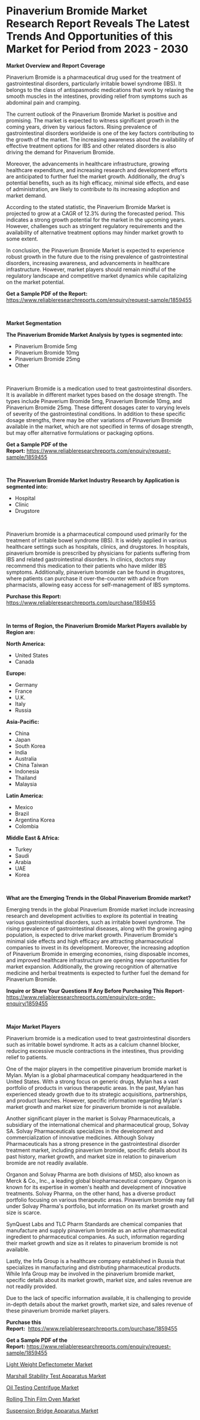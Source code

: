 <p><h1>Pinaverium Bromide Market Research Report Reveals The Latest Trends And Opportunities of this Market for Period from 2023 - 2030</h1></p><p><strong>Market Overview and Report Coverage</strong></p>
<p><p>Pinaverium Bromide is a pharmaceutical drug used for the treatment of gastrointestinal disorders, particularly irritable bowel syndrome (IBS). It belongs to the class of antispasmodic medications that work by relaxing the smooth muscles in the intestines, providing relief from symptoms such as abdominal pain and cramping.</p><p>The current outlook of the Pinaverium Bromide Market is positive and promising. The market is expected to witness significant growth in the coming years, driven by various factors. Rising prevalence of gastrointestinal disorders worldwide is one of the key factors contributing to the growth of the market. The increasing awareness about the availability of effective treatment options for IBS and other related disorders is also driving the demand for Pinaverium Bromide.</p><p>Moreover, the advancements in healthcare infrastructure, growing healthcare expenditure, and increasing research and development efforts are anticipated to further fuel the market growth. Additionally, the drug's potential benefits, such as its high efficacy, minimal side effects, and ease of administration, are likely to contribute to its increasing adoption and market demand.</p><p>According to the stated statistic, the Pinaverium Bromide Market is projected to grow at a CAGR of 12.3% during the forecasted period. This indicates a strong growth potential for the market in the upcoming years. However, challenges such as stringent regulatory requirements and the availability of alternative treatment options may hinder market growth to some extent.</p><p>In conclusion, the Pinaverium Bromide Market is expected to experience robust growth in the future due to the rising prevalence of gastrointestinal disorders, increasing awareness, and advancements in healthcare infrastructure. However, market players should remain mindful of the regulatory landscape and competitive market dynamics while capitalizing on the market potential.</p></p>
<p><strong>Get a Sample PDF of the Report:</strong> <a href="https://www.reliableresearchreports.com/enquiry/request-sample/1859455">https://www.reliableresearchreports.com/enquiry/request-sample/1859455</a></p>
<p>&nbsp;</p>
<p><strong>Market Segmentation</strong></p>
<p><strong>The Pinaverium Bromide Market Analysis by types is segmented into:</strong></p>
<p><ul><li>Pinaverium Bromide 5mg</li><li>Pinaverium Bromide 10mg</li><li>Pinaverium Bromide 25mg</li><li>Other</li></ul></p>
<p>&nbsp;</p>
<p><p>Pinaverium Bromide is a medication used to treat gastrointestinal disorders. It is available in different market types based on the dosage strength. The types include Pinaverium Bromide 5mg, Pinaverium Bromide 10mg, and Pinaverium Bromide 25mg. These different dosages cater to varying levels of severity of the gastrointestinal conditions. In addition to these specific dosage strengths, there may be other variations of Pinaverium Bromide available in the market, which are not specified in terms of dosage strength, but may offer alternative formulations or packaging options.</p></p>
<p><strong>Get a Sample PDF of the Report:</strong>&nbsp;<a href="https://www.reliableresearchreports.com/enquiry/request-sample/1859455">https://www.reliableresearchreports.com/enquiry/request-sample/1859455</a></p>
<p>&nbsp;</p>
<p><strong>The Pinaverium Bromide Market Industry Research by Application is segmented into:</strong></p>
<p><ul><li>Hospital</li><li>Clinic</li><li>Drugstore</li></ul></p>
<p>&nbsp;</p>
<p><p>Pinaverium bromide is a pharmaceutical compound used primarily for the treatment of irritable bowel syndrome (IBS). It is widely applied in various healthcare settings such as hospitals, clinics, and drugstores. In hospitals, pinaverium bromide is prescribed by physicians for patients suffering from IBS and related gastrointestinal disorders. In clinics, doctors may recommend this medication to their patients who have milder IBS symptoms. Additionally, pinaverium bromide can be found in drugstores, where patients can purchase it over-the-counter with advice from pharmacists, allowing easy access for self-management of IBS symptoms.</p></p>
<p><strong>Purchase this Report:</strong>&nbsp; <a href="https://www.reliableresearchreports.com/purchase/1859455">https://www.reliableresearchreports.com/purchase/1859455</a></p>
<p>&nbsp;</p>
<p><strong>In terms of Region, the Pinaverium Bromide Market Players available by Region are:</strong></p>
<p>
    <p> <strong> North America: </strong>
        <ul>
            <li>United States</li>
            <li>Canada</li>
        </ul>
        </p> 
    <p> <strong> Europe: </strong>
        <ul>
            <li>Germany</li>
            <li>France</li>
            <li>U.K.</li>
            <li>Italy</li>
            <li>Russia</li>
        </ul>
        </p> 
    <p> <strong> Asia-Pacific: </strong>
        <ul>
            <li>China</li>
            <li>Japan</li>
            <li>South Korea</li>
            <li>India</li>
            <li>Australia</li>
            <li>China Taiwan</li>
            <li>Indonesia</li>
            <li>Thailand</li>
            <li>Malaysia</li>
        </ul>
        </p> 
    <p> <strong> Latin America: </strong>
        <ul>
            <li>Mexico</li>
            <li>Brazil</li>
            <li>Argentina Korea</li>
            <li>Colombia</li>
        </ul>
        </p> 
    <p> <strong> Middle East & Africa: </strong>
        <ul>
            <li>Turkey</li>
            <li>Saudi</li>
            <li>Arabia</li>
            <li>UAE</li>
            <li>Korea</li>
        </ul>
    </p>
    </p>
<p>&nbsp;</p>
<p><strong>What are the Emerging Trends in the Global Pinaverium Bromide market?</strong></p>
<p><p>Emerging trends in the global Pinaverium Bromide market include increasing research and development activities to explore its potential in treating various gastrointestinal disorders, such as irritable bowel syndrome. The rising prevalence of gastrointestinal diseases, along with the growing aging population, is expected to drive market growth. Pinaverium Bromide's minimal side effects and high efficacy are attracting pharmaceutical companies to invest in its development. Moreover, the increasing adoption of Pinaverium Bromide in emerging economies, rising disposable incomes, and improved healthcare infrastructure are opening new opportunities for market expansion. Additionally, the growing recognition of alternative medicine and herbal treatments is expected to further fuel the demand for Pinaverium Bromide.</p></p>
<p><strong>Inquire or Share Your Questions If Any Before Purchasing This Report</strong>- <a href="https://www.reliableresearchreports.com/enquiry/pre-order-enquiry/1859455">https://www.reliableresearchreports.com/enquiry/pre-order-enquiry/1859455</a></p>
<p>&nbsp;</p>
<p><strong>Major Market Players</strong></p>
<p><p>Pinaverium bromide is a medication used to treat gastrointestinal disorders such as irritable bowel syndrome. It acts as a calcium channel blocker, reducing excessive muscle contractions in the intestines, thus providing relief to patients.</p><p>One of the major players in the competitive pinaverium bromide market is Mylan. Mylan is a global pharmaceutical company headquartered in the United States. With a strong focus on generic drugs, Mylan has a vast portfolio of products in various therapeutic areas. In the past, Mylan has experienced steady growth due to its strategic acquisitions, partnerships, and product launches. However, specific information regarding Mylan's market growth and market size for pinaverium bromide is not available.</p><p>Another significant player in the market is Solvay Pharmaceuticals, a subsidiary of the international chemical and pharmaceutical group, Solvay SA. Solvay Pharmaceuticals specializes in the development and commercialization of innovative medicines. Although Solvay Pharmaceuticals has a strong presence in the gastrointestinal disorder treatment market, including pinaverium bromide, specific details about its past history, market growth, and market size in relation to pinaverium bromide are not readily available.</p><p>Organon and Solvay Pharma are both divisions of MSD, also known as Merck & Co., Inc., a leading global biopharmaceutical company. Organon is known for its expertise in women's health and development of innovative treatments. Solvay Pharma, on the other hand, has a diverse product portfolio focusing on various therapeutic areas. Pinaverium bromide may fall under Solvay Pharma's portfolio, but information on its market growth and size is scarce.</p><p>SynQuest Labs and TLC Pharm Standards are chemical companies that manufacture and supply pinaverium bromide as an active pharmaceutical ingredient to pharmaceutical companies. As such, information regarding their market growth and size as it relates to pinaverium bromide is not available.</p><p>Lastly, the Infa Group is a healthcare company established in Russia that specializes in manufacturing and distributing pharmaceutical products. While Infa Group may be involved in the pinaverium bromide market, specific details about its market growth, market size, and sales revenue are not readily provided.</p><p>Due to the lack of specific information available, it is challenging to provide in-depth details about the market growth, market size, and sales revenue of these pinaverium bromide market players.</p></p>
<p><strong>Purchase this Report:</strong>&nbsp;&nbsp;<a href="https://www.reliableresearchreports.com/purchase/1859455">https://www.reliableresearchreports.com/purchase/1859455</a></p>
<p></p>
<p><strong>Get a Sample PDF of the Report:</strong>&nbsp;<a href="https://www.reliableresearchreports.com/enquiry/request-sample/1859455">https://www.reliableresearchreports.com/enquiry/request-sample/1859455</a></p>
<p><p><a href="https://medium.com/@mikemonahan1944/light-weight-deflectometer-market-size-cagr-trends-2024-2030-feab4aff3d0a">Light Weight Deflectometer Market</a></p><p><a href="https://medium.com/@elianehilll2023/marshall-stability-test-apparatus-market-size-and-market-trends-complete-industry-overview-2023-c3e68060b3dd">Marshall Stability Test Apparatus Market</a></p><p><a href="https://medium.com/@nolalockman2023/oil-testing-centrifuge-market-trends-forecast-and-competitive-analysis-to-2030-c417e63ab6ee">Oil Testing Centrifuge Market</a></p><p><a href="https://medium.com/@anibalstamm1912/rolling-thin-film-oven-market-size-market-outlook-and-market-forecast-2023-to-2030-087d57f2ac4e">Rolling Thin Film Oven Market</a></p><p><a href="https://medium.com/@winonaboehm2023/suspension-bridge-apparatus-market-size-market-outlook-and-market-forecast-2023-to-2030-757a666c2b89">Suspension Bridge Apparatus Market</a></p></p>